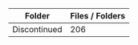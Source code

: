 | Folder       |   Files / Folders |
|--------------|-------------------|
| Discontinued |               206 |